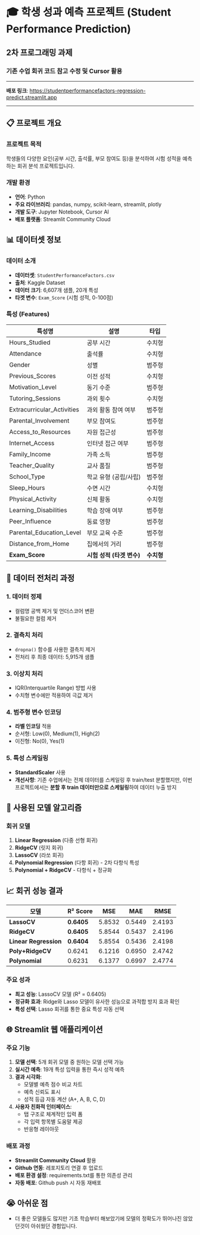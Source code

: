 # 🎓 학생 성과 예측 프로젝트 (Student Performance Prediction)

## 2차 프로그래밍 과제

### 기존 수업 회귀 코드 참고 수정 및 Cursor 활용

---

**배포 링크**: https://studentperformancefactors-regression-predict.streamlit.app

---

## 📋 프로젝트 개요

### **프로젝트 목적**

학생들의 다양한 요인(공부 시간, 출석률, 부모 참여도 등)을 분석하여 시험 성적을 예측하는 회귀 분석 프로젝트입니다.

### **개발 환경**

- **언어**: Python
- **주요 라이브러리**: pandas, numpy, scikit-learn, streamlit, plotly
- **개발 도구**: Jupyter Notebook, Cursor AI
- **배포 플랫폼**: Streamlit Community Cloud

## 📊 데이터셋 정보

### **데이터 소개**

- **데이터셋**: `StudentPerformanceFactors.csv`
- **출처**: Kaggle Dataset
- **데이터 크기**: 6,607개 샘플, 20개 특성
- **타겟 변수**: `Exam_Score` (시험 성적, 0-100점)

### **특성 (Features)**

| 특성명                     | 설명                      | 타입       |
| -------------------------- | ------------------------- | ---------- |
| Hours_Studied              | 공부 시간                 | 수치형     |
| Attendance                 | 출석률                    | 수치형     |
| Gender                     | 성별                      | 범주형     |
| Previous_Scores            | 이전 성적                 | 수치형     |
| Motivation_Level           | 동기 수준                 | 범주형     |
| Tutoring_Sessions          | 과외 횟수                 | 수치형     |
| Extracurricular_Activities | 과외 활동 참여 여부       | 범주형     |
| Parental_Involvement       | 부모 참여도               | 범주형     |
| Access_to_Resources        | 자원 접근성               | 범주형     |
| Internet_Access            | 인터넷 접근 여부          | 범주형     |
| Family_Income              | 가족 소득                 | 범주형     |
| Teacher_Quality            | 교사 품질                 | 범주형     |
| School_Type                | 학교 유형 (공립/사립)     | 범주형     |
| Sleep_Hours                | 수면 시간                 | 수치형     |
| Physical_Activity          | 신체 활동                 | 수치형     |
| Learning_Disabilities      | 학습 장애 여부            | 범주형     |
| Peer_Influence             | 동료 영향                 | 범주형     |
| Parental_Education_Level   | 부모 교육 수준            | 범주형     |
| Distance_from_Home         | 집에서의 거리             | 범주형     |
| **Exam_Score**             | **시험 성적 (타겟 변수)** | **수치형** |

## 🔧 데이터 전처리 과정

### 1. **데이터 정제**

- 컬럼명 공백 제거 및 언더스코어 변환
- 불필요한 컬럼 제거

### 2. **결측치 처리**

- `dropna()` 함수를 사용한 결측치 제거
- 전처리 후 최종 데이터: 5,915개 샘플

### 3. **이상치 처리**

- IQR(Interquartile Range) 방법 사용
- 수치형 변수에만 적용하여 극값 제거

### 4. **범주형 변수 인코딩**

- **라벨 인코딩** 적용
- 순서형: Low(0), Medium(1), High(2)
- 이진형: No(0), Yes(1)

### 5. **특성 스케일링**

- **StandardScaler** 사용
- **개선사항**: 기존 수업에서는 전체 데이터를 스케일링 후 train/test 분할했지만, 이번 프로젝트에서는 **분할 후 train 데이터만으로 스케일링**하여 데이터 누출 방지

## 🤖 사용된 모델 알고리즘

### **회귀 모델**

1. **Linear Regression** (다중 선형 회귀)
2. **RidgeCV** (릿지 회귀)
3. **LassoCV** (라쏘 회귀)
4. **Polynomial Regression** (다항 회귀) - 2차 다항식 특성
5. **Polynomial + RidgeCV** - 다항식 + 정규화

## 📈 회귀 성능 결과

| 모델                  | R² Score   | MSE    | MAE    | RMSE   |
| --------------------- | ---------- | ------ | ------ | ------ |
| **LassoCV**           | **0.6405** | 5.8532 | 0.5449 | 2.4193 |
| **RidgeCV**           | **0.6405** | 5.8544 | 0.5437 | 2.4196 |
| **Linear Regression** | **0.6404** | 5.8554 | 0.5436 | 2.4198 |
| **Poly+RidgeCV**      | 0.6241     | 6.1216 | 0.6950 | 2.4742 |
| **Polynomial**        | 0.6231     | 6.1377 | 0.6997 | 2.4774 |

### **주요 성과**

- **최고 성능**: LassoCV 모델 (R² = 0.6405)
- **정규화 효과**: Ridge와 Lasso 모델이 유사한 성능으로 과적합 방지 효과 확인
- **특성 선택**: Lasso 회귀를 통한 중요 특성 자동 선택

## 🌐 Streamlit 웹 애플리케이션

### **주요 기능**

1. **모델 선택**: 5개 회귀 모델 중 원하는 모델 선택 가능
2. **실시간 예측**: 19개 특성 입력을 통한 즉시 성적 예측
3. **결과 시각화**:
   - 모델별 예측 점수 비교 차트
   - 예측 신뢰도 표시
   - 성적 등급 자동 계산 (A+, A, B, C, D)
4. **사용자 친화적 인터페이스**:
   - 탭 구조로 체계적인 입력 폼
   - 각 입력 항목별 도움말 제공
   - 반응형 레이아웃

### **배포 과정**

- **Streamlit Community Cloud** 활용
- **Github 연동**: 레포지토리 연결 후 업로드
- **배포 환경 설정**: requirements.txt를 통한 의존성 관리
- **자동 배포**: Github push 시 자동 재배포

## 😭 아쉬운 점

- 더 좋은 모델들도 많지만 기초 학습부터 해보았기에 모델의 정확도가 뛰어나진 않았던것이 아쉬웠던 경험입니다.
